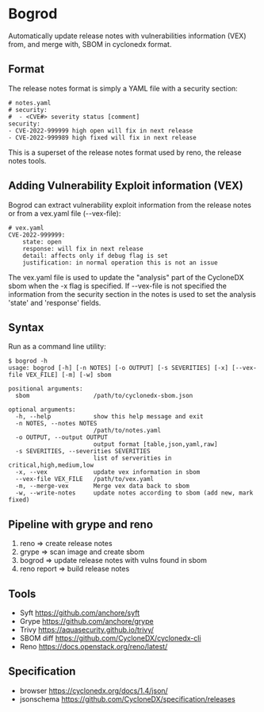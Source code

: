Bogrod
======

Automatically update release notes with vulnerabilities information (VEX)
from, and merge with, SBOM in cyclonedx format.

Format
------

The release notes format is simply a YAML file with a
security section:

    # notes.yaml
    # security:
    #  - <CVE#> severity status [comment]
    security:
    - CVE-2022-999999 high open will fix in next release 
    - CVE-2022-999989 high fixed will fix in next release

This is a superset of the release notes format used by reno, the
release notes tools.

Adding Vulnerability Exploit information (VEX)
-----------------------------------------------

Bogrod can extract vulnerability exploit information from 
the release notes or from a vex.yaml file (--vex-file):

    # vex.yaml
    CVE-2022-999999:
        state: open
        response: will fix in next release     
        detail: affects only if debug flag is set
        justification: in normal operation this is not an issue

The vex.yaml file is used to update the "analysis" part of the 
CycloneDX sbom when the -x flag is specified. If --vex-file is
not specified the information from the security section in the
notes is used to set the analysis 'state' and 'response' fields.

Syntax
------

Run as a command line utility:

    $ bogrod -h
    usage: bogrod [-h] [-n NOTES] [-o OUTPUT] [-s SEVERITIES] [-x] [--vex-file VEX_FILE] [-m] [-w] sbom

    positional arguments:
      sbom                  /path/to/cyclonedx-sbom.json
    
    optional arguments:
      -h, --help            show this help message and exit
      -n NOTES, --notes NOTES
                            /path/to/notes.yaml
      -o OUTPUT, --output OUTPUT
                            output format [table,json,yaml,raw]
      -s SEVERITIES, --severities SEVERITIES
                            list of serverities in critical,high,medium,low
      -x, --vex             update vex information in sbom
      --vex-file VEX_FILE   /path/to/vex.yaml
      -m, --merge-vex       Merge vex data back to sbom
      -w, --write-notes     update notes according to sbom (add new, mark fixed)
   

Pipeline with grype and reno
----------------------------

1. reno => create release notes
2. grype => scan image and create sbom
3. bogrod => update release notes with vulns found in sbom
4. reno report => build release notes  

Tools
-----

* Syft https://github.com/anchore/syft
* Grype https://github.com/anchore/grype
* Trivy https://aquasecurity.github.io/trivy/
* SBOM diff https://github.com/CycloneDX/cyclonedx-cli 
* Reno https://docs.openstack.org/reno/latest/


Specification
-------------

* browser https://cyclonedx.org/docs/1.4/json/
* jsonschema https://github.com/CycloneDX/specification/releases
